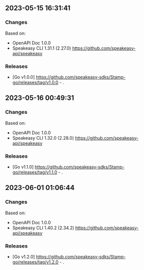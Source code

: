 

## 2023-05-15 16:31:41
### Changes
Based on:
- OpenAPI Doc 1.0.0 
- Speakeasy CLI 1.31.1 (2.27.0) https://github.com/speakeasy-api/speakeasy
### Releases
- [Go v1.0.0] https://github.com/speakeasy-sdks/Stamp-go/releases/tag/v1.0.0 - .

## 2023-05-16 00:49:31
### Changes
Based on:
- OpenAPI Doc 1.0.0 
- Speakeasy CLI 1.32.0 (2.28.0) https://github.com/speakeasy-api/speakeasy
### Releases
- [Go v1.1.0] https://github.com/speakeasy-sdks/Stamp-go/releases/tag/v1.1.0 - .

## 2023-06-01 01:06:44
### Changes
Based on:
- OpenAPI Doc 1.0.0 
- Speakeasy CLI 1.40.2 (2.34.2) https://github.com/speakeasy-api/speakeasy
### Releases
- [Go v1.2.0] https://github.com/speakeasy-sdks/Stamp-go/releases/tag/v1.2.0 - .